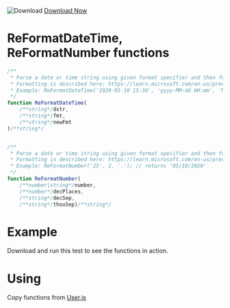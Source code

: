 ![Download](https://github.githubassets.com/images/icons/emoji/unicode/23ec.png?v8) [Download Now](https://inflectra.github.io/DownGit/#/home?url=https://github.com/Inflectra/rapise-powerpack/tree/master/ReFormat)

# ReFormatDateTime, ReFormatNumber functions

```javascript
/**
 * Parse a date or time string using given format specifier and then format it using another format specifier
 * Formatting is described here: https://learn.microsoft.com/en-us/previous-versions/dotnet/netframework-3.0/8kb3ddd4(v=vs.85)
 * Example: ReFormatDateTime('2020-05-10 15:30', 'yyyy-MM-dd HH:mm', 'MM/dd/yyy'); // returns '05/10/2020'
 */
function ReFormatDateTime(
	/**string*/dstr, 
	/**string*/fmt, 
	/**string*/newFmt
)/**string*/


/**
 * Parse a date or time string using given format specifier and then format it using another format specifier
 * Formatting is described here: https://learn.microsoft.com/en-us/previous-versions/dotnet/netframework-3.0/8kb3ddd4(v=vs.85)
 * Example: ReFormatNumber('25', 2, '.'); // returns '05/10/2020'
 */
function ReFormatNumber(
	/**number|string*/number,
	/**number*/decPlaces, 
	/**string*/decSep, 
	/**string*/thouSep)/**string*/
```

# Example

Download and run this test to see the functions in action.

# Using

Copy functions from [User.js](User.js)
